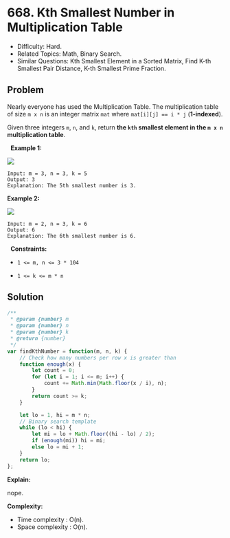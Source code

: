 # 668. Kth Smallest Number in Multiplication Table

- Difficulty: Hard.
- Related Topics: Math, Binary Search.
- Similar Questions: Kth Smallest Element in a Sorted Matrix, Find K-th Smallest Pair Distance, K-th Smallest Prime Fraction.

## Problem

Nearly everyone has used the Multiplication Table. The multiplication table of size ```m x n``` is an integer matrix ```mat``` where ```mat[i][j] == i * j``` (**1-indexed**).

Given three integers ```m```, ```n```, and ```k```, return **the **```kth```** smallest element in the **```m x n```** multiplication table**.

 
**Example 1:**

![](https://assets.leetcode.com/uploads/2021/05/02/multtable1-grid.jpg)

```
Input: m = 3, n = 3, k = 5
Output: 3
Explanation: The 5th smallest number is 3.
```

**Example 2:**

![](https://assets.leetcode.com/uploads/2021/05/02/multtable2-grid.jpg)

```
Input: m = 2, n = 3, k = 6
Output: 6
Explanation: The 6th smallest number is 6.
```

 
**Constraints:**


	
- ```1 <= m, n <= 3 * 104```
	
- ```1 <= k <= m * n```



## Solution

```javascript
/**
 * @param {number} m
 * @param {number} n
 * @param {number} k
 * @return {number}
 */
var findKthNumber = function(m, n, k) {
    // Check how many numbers per row x is greater than
    function enough(x) {
        let count = 0;
        for (let i = 1; i <= m; i++) {
            count += Math.min(Math.floor(x / i), n);
        }
        return count >= k;
    }

    let lo = 1, hi = m * n;
    // Binary search template
    while (lo < hi) {
        let mi = lo + Math.floor((hi - lo) / 2);
        if (enough(mi)) hi = mi;
        else lo = mi + 1;
    }
    return lo;
};
```

**Explain:**

nope.

**Complexity:**

* Time complexity : O(n).
* Space complexity : O(n).
